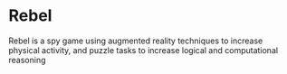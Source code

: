 Rebel
=====

Rebel is a spy game using augmented reality techniques to increase physical activity, and puzzle tasks to increase logical and computational reasoning

